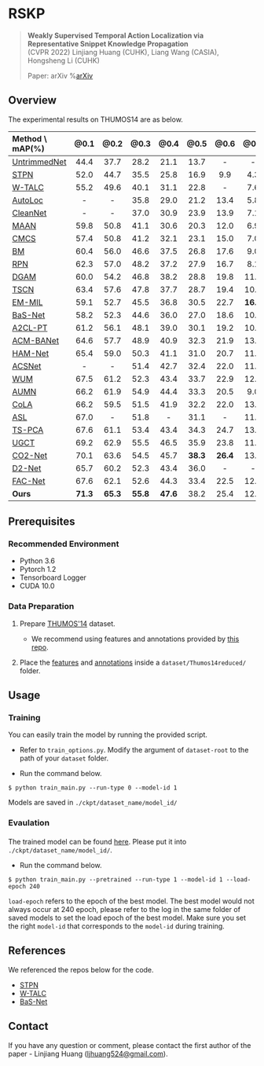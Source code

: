 # RSKP

> **Weakly Supervised Temporal Action Localization via Representative Snippet Knowledge Propagation**<br> (CVPR 2022)
> Linjiang Huang (CUHK), Liang Wang (CASIA), Hongsheng Li (CUHK)
>
> Paper: 
> arXiv %[arXiv](https://arxiv.org/abs/2108.06524)

## Overview
The experimental results on THUMOS14 are as below.

| Method \ mAP(%) | @0.1 | @0.2 | @0.3 | @0.4 | @0.5 | @0.6 | @0.7 | AVG |
|:----------------|:----:|:----:|:----:|:----:|:----:|:----:|:----:|:----:|
| [UntrimmedNet](https://arxiv.org/abs/1703.03329) | 44.4 | 37.7 | 28.2 | 21.1 | 13.7 | - | - | - |
| [STPN](https://arxiv.org/abs/1712.05080) | 52.0 | 44.7 | 35.5 | 25.8 | 16.9 | 9.9 | 4.3 | 27.0 |
| [W-TALC](https://arxiv.org/abs/1807.10418) | 55.2 | 49.6 | 40.1 | 31.1 | 22.8 | - | 7.6 | - |
| [AutoLoc](https://arxiv.org/abs/1807.08333) | - | - | 35.8 | 29.0 | 21.2 | 13.4 | 5.8 | - | - | - |
| [CleanNet](https://openaccess.thecvf.com/content_ICCV_2019/html/Liu_Weakly_Supervised_Temporal_Action_Localization_Through_Contrast_Based_Evaluation_Networks_ICCV_2019_paper.html) | - | - | 37.0 | 30.9 | 23.9 | 13.9 | 7.1 | - |
| [MAAN](https://arxiv.org/abs/1905.08586) | 59.8 | 50.8 | 41.1 | 30.6 | 20.3 | 12.0 | 6.9 | 31.6 |
| [CMCS](https://openaccess.thecvf.com/content_CVPR_2019/papers/Liu_Completeness_Modeling_and_Context_Separation_for_Weakly_Supervised_Temporal_Action_CVPR_2019_paper.pdf) | 57.4 | 50.8 | 41.2 | 32.1 | 23.1 | 15.0 | 7.0 | 32.4 |
| [BM](https://openaccess.thecvf.com/content_ICCV_2019/papers/Nguyen_Weakly-Supervised_Action_Localization_With_Background_Modeling_ICCV_2019_paper.pdf) | 60.4 | 56.0 | 46.6 | 37.5 | 26.8 | 17.6 | 9.0 | 36.3 |
| [RPN](https://ojs.aaai.org/index.php/AAAI/article/view/6760/6614) | 62.3 | 57.0 | 48.2 | 37.2 | 27.9 | 16.7 | 8.1 | 36.8 |
| [DGAM](https://dl.acm.org/doi/pdf/10.1145/3343031.3351044) | 60.0 | 54.2 | 46.8 | 38.2 | 28.8 | 19.8 | 11.4 | 37.0 |
| [TSCN](https://arxiv.org/pdf/2010.11594) | 63.4 | 57.6 | 47.8 | 37.7 | 28.7 | 19.4 | 10.2 | 37.8 |
| [EM-MIL](https://arxiv.org/abs/1911.09963) | 59.1 | 52.7 | 45.5 | 36.8 | 30.5 | 22.7 | **16.4** | 37.7 |
| [BaS-Net](https://arxiv.org/abs/1911.09963) | 58.2 | 52.3 | 44.6 | 36.0 | 27.0 | 18.6 | 10.4 | 35.3 |
| [A2CL-PT](https://arxiv.org/pdf/2007.06643) | 61.2 | 56.1 | 48.1 | 39.0 | 30.1 | 19.2 | 10.6 | 37.8 |
| [ACM-BANet](https://dl.acm.org/doi/pdf/10.1145/3394171.3413687) | 64.6 | 57.7 | 48.9 | 40.9 | 32.3 | 21.9 | 13.5 | 39.9 |
| [HAM-Net](https://arxiv.org/pdf/2101.00545) | 65.4 | 59.0 | 50.3 | 41.1 | 31.0 | 20.7 | 11.1 | 39.8 |
| [ACSNet](https://arxiv.org/pdf/2103.15088) | - | - | 51.4 | 42.7 | 32.4 | 22.0 | 11.7 | - |
| [WUM](https://arxiv.org/abs/2006.07006) | 67.5 | 61.2 | 52.3 | 43.4 | 33.7 | 22.9 | 12.1 | 41.9 |
| [AUMN](https://openaccess.thecvf.com/content/CVPR2021/papers/Luo_Action_Unit_Memory_Network_for_Weakly_Supervised_Temporal_Action_Localization_CVPR_2021_paper.pdf) | 66.2 | 61.9 | 54.9 | 44.4 | 33.3 | 20.5 | 9.0 | 41.5 |
| [CoLA](https://openaccess.thecvf.com/content/CVPR2021/papers/Zhang_CoLA_Weakly-Supervised_Temporal_Action_Localization_With_Snippet_Contrastive_Learning_CVPR_2021_paper.pdf) | 66.2 | 59.5 | 51.5 | 41.9 | 32.2 | 22.0 | 13.1 | 40.9 |
| [ASL](https://arxiv.org/abs/2006.07006) | 67.0 | - | 51.8 | - | 31.1 | - | 11.4 | - |
| [TS-PCA](https://openaccess.thecvf.com/content/CVPR2021/papers/Liu_The_Blessings_of_Unlabeled_Background_in_Untrimmed_Videos_CVPR_2021_paper.pdf) | 67.6 | 61.1 | 53.4 | 43.4 | 34.3 | 24.7 | 13.7 | 42.6 |
| [UGCT](https://openaccess.thecvf.com/content/CVPR2021/papers/Yang_Uncertainty_Guided_Collaborative_Training_for_Weakly_Supervised_Temporal_Action_Detection_CVPR_2021_paper.pdf) | 69.2| 62.9 | 55.5 | 46.5 | 35.9 | 23.8 | 11.4 | 43.6 |
| [CO2-Net](https://dl.acm.org/doi/pdf/10.1145/3474085.3475298?casa_token=JfCwbqapIZkAAAAA:H5UGwBVZLjNB4D4Ed7eDAj2RJAq6qPETCo494_cestuwSRbADOq7SpP3-AbF3XTG2cphvsCWiF2u) | 70.1 | 63.6 | 54.5 | 45.7 | **38.3** | **26.4** | 13.4 | 44.6 |
| [D2-Net](https://openaccess.thecvf.com/content/ICCV2021/papers/Narayan_D2-Net_Weakly-Supervised_Action_Localization_via_Discriminative_Embeddings_and_Denoised_Activations_ICCV_2021_paper.pdf) | 65.7 | 60.2 | 52.3 | 43.4 | 36.0 | - | - | - |
| [FAC-Net](https://openaccess.thecvf.com/content/ICCV2021/papers/Huang_Foreground-Action_Consistency_Network_for_Weakly_Supervised_Temporal_Action_Localization_ICCV_2021_paper.pdf) | 67.6 | 62.1 | 52.6 | 44.3 | 33.4 | 22.5 | 12.7 | 42.2 |
| **Ours** | **71.3** | **65.3** | **55.8** | **47.6** | 38.2 | 25.4 | 12.5 | **45.1** |

## Prerequisites
### Recommended Environment
* Python 3.6
* Pytorch 1.2
* Tensorboard Logger
* CUDA 10.0

### Data Preparation
1. Prepare [THUMOS'14](https://www.crcv.ucf.edu/THUMOS14/) dataset.
    - We recommend using features and annotations provided by [this repo](https://github.com/sujoyp/wtalc-pytorch).

2. Place the [features](https://emailucr-my.sharepoint.com/personal/sujoy_paul_email_ucr_edu/_layouts/15/onedrive.aspx?id=%2Fpersonal%2Fsujoy%5Fpaul%5Femail%5Fucr%5Fedu%2FDocuments%2Fwtalc%2Dfeatures&originalPath=aHR0cHM6Ly9lbWFpbHVjci1teS5zaGFyZXBvaW50LmNvbS86ZjovZy9wZXJzb25hbC9zdWpveV9wYXVsX2VtYWlsX3Vjcl9lZHUvRXMxemJIUVk0UHhLaFVrZGd2V0h0VTBCSy1feXVnYVNqWEs4NGtXc0IwWEQwdz9ydGltZT1yUFZFOUUzbDJFZw) and [annotations](https://github.com/sujoyp/wtalc-pytorch/tree/master/Thumos14reduced-Annotations) inside a `dataset/Thumos14reduced/` folder.

## Usage

### Training
You can easily train the model by running the provided script.

- Refer to `train_options.py`. Modify the argument of `dataset-root` to the path of your `dataset` folder.

- Run the command below.

~~~~
$ python train_main.py --run-type 0 --model-id 1
~~~~

Models are saved in `./ckpt/dataset_name/model_id/`

### Evaulation

#### 
The trained model can be found [here](https://drive.google.com/file/d/1oryQz0VR4RIA21oSKADFCZi3M8-0ViZP/view?usp=sharing). Please put it into `./ckpt/dataset_name/model_id/`.

- Run the command below.

~~~~
$ python train_main.py --pretrained --run-type 1 --model-id 1 --load-epoch 240
~~~~

`load-epoch` refers to the epoch of the best model. The best model would not always occur at 240 epoch, please refer to the log in the same folder of saved models to set the load epoch of the best model.
Make sure you set the right `model-id` that corresponds to the `model-id` during training.

## References
We referenced the repos below for the code.

* [STPN](https://github.com/bellos1203/STPN)
* [W-TALC](https://github.com/sujoyp/wtalc-pytorch)
* [BaS-Net](https://github.com/Pilhyeon/BaSNet-pytorch)

## Contact
If you have any question or comment, please contact the first author of the paper - Linjiang Huang (ljhuang524@gmail.com).
